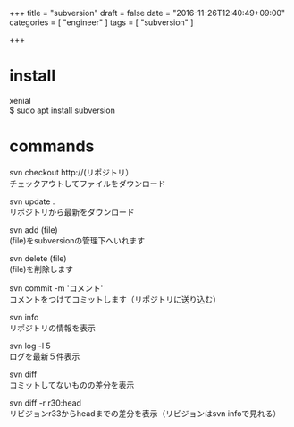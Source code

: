 +++
title = "subversion"
draft = false
date = "2016-11-26T12:40:49+09:00"
categories = [ "engineer" ]
tags = [ "subversion" ]

+++

# install

xenial  
$ sudo apt install subversion

# commands

svn checkout http://(リポジトリ）  
チェックアウトしてファイルをダウンロード  

svn update .  
リポジトリから最新をダウンロード  

svn add (file)  
(file)をsubversionの管理下へいれます  

svn delete (file)  
(file)を削除します  

svn commit -m 'コメント'  
コメントをつけてコミットします（リポジトリに送り込む）  

svn info  
リポジトリの情報を表示  

svn log -l 5  
ログを最新５件表示  

svn diff  
コミットしてないものの差分を表示  

svn diff -r r30:head  
リビジョンr33からheadまでの差分を表示（リビジョンはsvn infoで見れる）  
